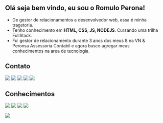 ## Olá seja bem vindo, eu sou o <strong>Romulo Perona!</strong>

- De gestor de relacionamentos a desenvolvedor web, essa é minha tragetoria. 
- Tenho conhecimento em <strong>HTML, CSS, JS, NODEJS</strong>. Cursando uma trilha FullStack.
- Fui gestor de relacionamento durante 3 anos dos meus 8 na VN & Peronsa Assessoria Contabil e agora busco agregar meus conhecimentos na area de tecnologia. 

## Contato

<div>
<a href="https://api.whatsapp.com/send?phone=5531973076341&text=Ol%C3%A1%2C%20vamos%20conversar." target="_blank"><img src="https://img.shields.io/badge/WhatsApp-25D366?style=for-the-badge&logo=whatsapp&logoColor=white"></img></a>
<a href="malito:romuloperona@gmail.com?subject=assunto"><img src="https://img.shields.io/badge/Gmail-D14836?style=for-the-badge&logo=gmail&logoColor=white"></img></a>
<a href="https://www.linkedin.com/in/r%C3%B4mulo-perona-9794b3204/"><img src="https://img.shields.io/badge/LinkedIn-0077B5?style=for-the-badge&logo=linkedin&logoColor=white"></img></a> 
<a href="https://twitter.com/PeronaRomulo"><img src="https://img.shields.io/badge/Twitter-1DA1F2?style=for-the-badge&logo=twitter&logoColor=white"></img></a> 
<a href="https://www.instagram.com/romulo_perona/"><img src="https://img.shields.io/badge/Instagram-E4405F?style=for-the-badge&logo=instagram&logoColor=white"></img></a> 
<div>

## Conhecimentos
  
<div>
  <img src="https://img.shields.io/badge/HTML-239120?style=for-the-badge&logo=html5&logoColor=white"> </img>
  <img src="https://img.shields.io/badge/CSS-239120?&style=for-the-badge&logo=css3&logoColor=white"> </img>
  <img src="https://img.shields.io/badge/Node.js-43853D?style=for-the-badge&logo=node.js&logoColor=white"> </img>
  <img src="https://img.shields.io/badge/JavaScript-F7DF1E?style=for-the-badge&logo=javascript&logoColor=black"> </img>
  </div>
  
<img src="https://aleen42.github.io/badges/src/photoshop.svg"></img>
  
 
 
